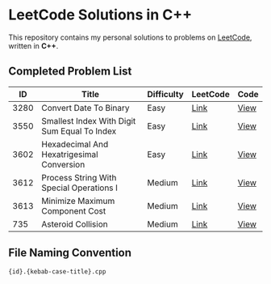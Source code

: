 # LeetCode Solutions in C++

This repository contains my personal solutions to problems on [LeetCode](https://leetcode.com/), written in **C++**.

## Completed Problem List

<!-- LEETCODE_TABLE_START -->
| ID | Title | Difficulty | LeetCode | Code |
|----|-------|------------|----------|------|
| 3280 | Convert Date To Binary | Easy | [Link](https://leetcode.com/problems/convert-date-to-binary/) | [View](./EASY/3280.convert-date-to-binary.cpp) |
| 3550 | Smallest Index With Digit Sum Equal To Index | Easy | [Link](https://leetcode.com/problems/smallest-index-with-digit-sum-equal-to-index/) | [View](./EASY/3550.smallest-index-with-digit-sum-equal-to-index.cpp) |
| 3602 | Hexadecimal And Hexatrigesimal Conversion | Easy | [Link](https://leetcode.com/problems/hexadecimal-and-hexatrigesimal-conversion/) | [View](./EASY/3602.hexadecimal-and-hexatrigesimal-conversion.cpp) |
| 3612 | Process String With Special Operations I | Medium | [Link](https://leetcode.com/problems/process-string-with-special-operations-i/) | [View](./MEDIUM/3612.process-string-with-special-operations-i.cpp) |
| 3613 | Minimize Maximum Component Cost | Medium | [Link](https://leetcode.com/problems/minimize-maximum-component-cost/) | [View](./MEDIUM/3613.minimize-maximum-component-cost.cpp) |
| 735 | Asteroid Collision | Medium | [Link](https://leetcode.com/problems/asteroid-collision/) | [View](./MEDIUM/735.asteroid-collision.cpp) |

<!-- LEETCODE_TABLE_END -->

## File Naming Convention

`{id}.{kebab-case-title}.cpp`
